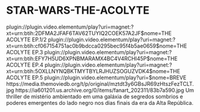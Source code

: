 # STAR-WARS-THE-ACOLYTE

<item>
<title>[COLOR silver][B] STAR WARS - THE ACOLYTE 1º TEMPORADA [/COLOR][/B][COLOR yellow]  FULL HD  [B][/COLOR][/B]</title> 
<link>plugin://plugin.video.elementum/play?uri=magnet:?xt=urn:btih:2DFMA2JFAF6TAV62TUYIQ2COEK57A2JF$nome=THE ACOLYTE EP.1/2</link>
<link>plugin://plugin.video.elementum/play?uri=magnet:?xt=urn:btih:cf067154751ac0b9bdcca0295bec95f4b5ae0659$nome=THE ACOLYTE EP.3</link>
<link>plugin://plugin.video.elementum/play?uri=magnet:?xt=urn:btih:EFY7H5UD6XPNBMARAMX4BC4V4RCHI45P$nome=THE ACOLYTE EP.4</link>
<link>plugin://plugin.video.elementum/play?uri=magnet:?xt=urn:btih:5OXLLNYNQBKTMYTBYLRJHUZSOGUZVDK4$nome=THE ACOLYTE EP.5</link>
<link>plugin://plugin.video.elementum/play?uri=$nome=BREVE</link>
<thumbnail>https://media.themoviedb.org/t/p/original/mztdt3y6GBsJR69zHtszFezTCLT.jpg</thumbnail>
<fanart>https://ia601201.us.archive.org/0/items/fanart_202311/83b7a590.jpg</fanart>
<info>Um thriller de mistério ambientado em uma galáxia de segredos sombrios e poderes emergentes do lado negro nos dias finais da era da Alta República.</info>
</item>
